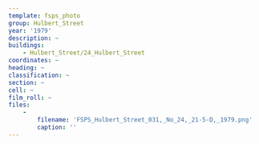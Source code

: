 ```yaml
---
template: fsps_photo
group: Hulbert_Street
year: '1979'
description: ~
buildings:
    - Hulbert_Street/24_Hulbert_Street
coordinates: ~
heading: ~
classification: ~
section: ~
cell: ~
film_roll: ~
files:
    -
        filename: 'FSPS_Hulbert_Street_031,_No_24,_21-5-D,_1979.png'
        caption: ''
---
```

